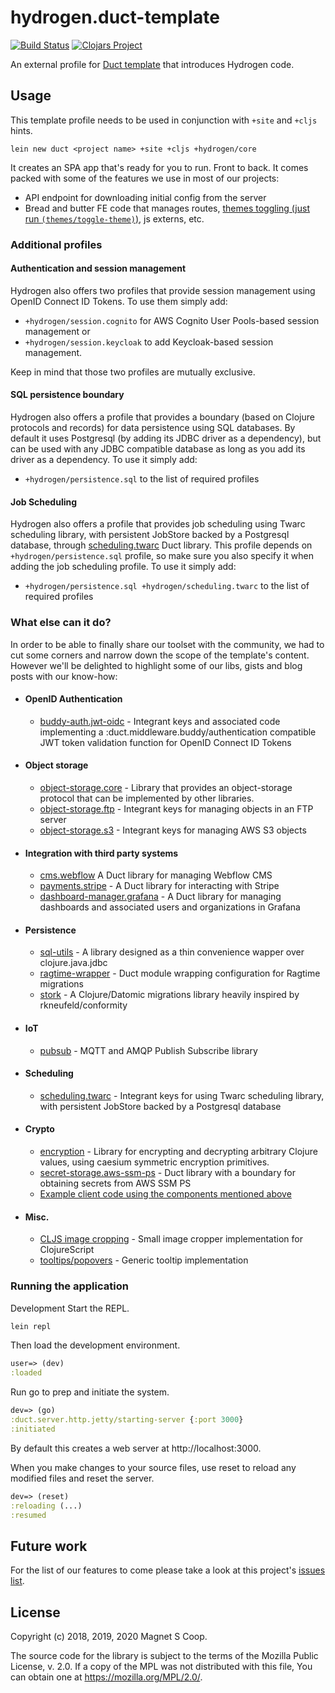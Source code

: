 # hydrogen.duct-template
[![Build Status](https://travis-ci.com/magnetcoop/hydrogen.duct-template.svg?branch=master)](https://travis-ci.com/magnetcoop/hydrogen.duct-template)
[![Clojars Project](https://img.shields.io/clojars/v/hydrogen/duct-template.svg)](https://clojars.org/hydrogen/duct-template)

An external profile for [Duct template](https://github.com/duct-framework/duct) that introduces Hydrogen code.

## Usage

This template profile needs to be used in conjunction with `+site` and `+cljs` hints.

`lein new duct <project name> +site +cljs +hydrogen/core`

It creates an SPA app that's ready for you to run. Front to back. It comes packed with some of the features we use in most of our projects:
- API endpoint for downloading initial config from the server
- Bread and butter FE code that manages routes, [themes toggling (just run `(themes/toggle-theme)`)](https://github.com/magnetcoop/hydrogen.duct-template/blob/master/resources/core/cljs/theme.cljs#L27-L32), js externs, etc.

### Additional profiles

#### Authentication and session management
Hydrogen also offers two profiles that provide session management using OpenID Connect ID Tokens.
To use them simply add:
- `+hydrogen/session.cognito` for AWS Cognito User Pools-based session management or
- `+hydrogen/session.keycloak` to add Keycloak-based session management.

Keep in mind that those two profiles are mutually exclusive.

#### SQL persistence boundary
Hydrogen also offers a profile that provides a boundary (based on Clojure protocols and records) for data persistence using SQL databases. By default it uses Postgresql (by adding its JDBC driver as a dependency), but can be used with any JDBC compatible database as long as you add its driver as a dependency.
To use it simply add:
- `+hydrogen/persistence.sql` to the list of required profiles

#### Job Scheduling
Hydrogen also offers a profile that provides job scheduling using Twarc scheduling library, with persistent JobStore backed by a Postgresql database, through [scheduling.twarc](https://github.com/magnetcoop/scheduling.twarc) Duct library. This profile depends on `+hydrogen/persistence.sql` profile, so make sure you also specify it when adding the job scheduling profile.
To use it simply add:
- `+hydrogen/persistence.sql +hydrogen/scheduling.twarc` to the list of required profiles

### What else can it do?

In order to be able to finally share our toolset with the community, we had to cut some corners
and narrow down the scope of the template's content. However we'll be delighted to highlight some of our
libs, gists and blog posts with our know-how:

- #### OpenID Authentication
  - [buddy-auth.jwt-oidc](https://github.com/magnetcoop/buddy-auth.jwt-oidc) - Integrant keys and associated code implementing a :duct.middleware.buddy/authentication compatible JWT token validation function for OpenID Connect ID Tokens
- #### Object storage
  - [object-storage.core](https://github.com/magnetcoop/object-storage.core) - Library that provides an object-storage protocol that can be implemented by other libraries.
  - [object-storage.ftp](https://github.com/magnetcoop/object-storage.ftp) - Integrant keys for managing objects in an FTP server
  - [object-storage.s3](https://github.com/magnetcoop/object-storage.s3) - Integrant keys for managing AWS S3 objects
- #### Integration with third party systems
  - [cms.webflow](https://github.com/magnetcoop/cms.webflow) A Duct library for managing Webflow CMS
  - [payments.stripe](https://github.com/magnetcoop/payments.stripe) - A Duct library for interacting with Stripe
  - [dashboard-manager.grafana](https://github.com/magnetcoop/dashboard-manager.grafana) - A Duct library for managing dashboards and associated users and organizations in Grafana
- #### Persistence
  - [sql-utils](https://github.com/magnetcoop/sql-utils) - A library designed as a thin convenience wapper over clojure.java.jdbc
  - [ragtime-wrapper](https://github.com/magnetcoop/hydrogen.module.ragtime-wrapper) - Duct module wrapping configuration for Ragtime migrations
  - [stork](https://github.com/magnetcoop/stork) - A Clojure/Datomic migrations library heavily inspired by rkneufeld/conformity
- #### IoT
  - [pubsub](https://github.com/magnetcoop/pubsub) - MQTT and AMQP Publish Subscribe library
- #### Scheduling
  - [scheduling.twarc](https://github.com/magnetcoop/scheduling.twarc) - Integrant keys for using Twarc scheduling library, with persistent JobStore backed by a Postgresql database
- #### Crypto
  - [encryption](https://github.com/magnetcoop/encryption) - Library for encrypting and decrypting arbitrary Clojure values, using caesium symmetric encryption primitives.
  - [secret-storage.aws-ssm-ps](https://github.com/magnetcoop/secret-storage.aws-ssm-ps) - Duct library with a boundary for obtaining secrets from AWS SSM PS
  - [Example client code using the components mentioned above](https://gist.github.com/werenall/c2a0187c8c4a66e25645edae57fb9a60)
- #### Misc.
  - [CLJS image cropping](https://medium.com/magnetcoop/cropping-images-in-clojurescript-aed776747a65) - Small image cropper implementation for ClojureScript
  - [tooltips/popovers](https://medium.com/magnetcoop/data-driven-tooltips-popovers-in-re-frame-de70d5412151) - Generic tooltip implementation
  
### Running the application

Development
Start the REPL.

```sh
lein repl
```

Then load the development environment.

```clojure
user=> (dev)
:loaded
```

Run go to prep and initiate the system.

```clojure
dev=> (go)
:duct.server.http.jetty/starting-server {:port 3000}
:initiated
```

By default this creates a web server at http://localhost:3000.

When you make changes to your source files, use reset to reload any modified files and reset the server.

```clojure
dev=> (reset)
:reloading (...)
:resumed
```

## Future work

For the list of our features to come please take a look at this project's [issues list](https://github.com/magnetcoop/hydrogen.duct-template/issues).

## License

Copyright (c) 2018, 2019, 2020 Magnet S Coop.

The source code for the library is subject to the terms of the Mozilla Public License, v. 2.0. If a copy of the MPL was not distributed with this file, You can obtain one at https://mozilla.org/MPL/2.0/.
